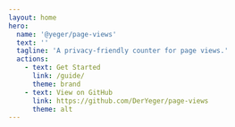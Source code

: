```yaml
---
layout: home
hero:
  name: '@yeger/page-views'
  text: ''
  tagline: 'A privacy-friendly counter for page views.'
  actions:
    - text: Get Started
      link: /guide/
      theme: brand
    - text: View on GitHub
      link: https://github.com/DerYeger/page-views
      theme: alt
---
```


<ViewCounter />
